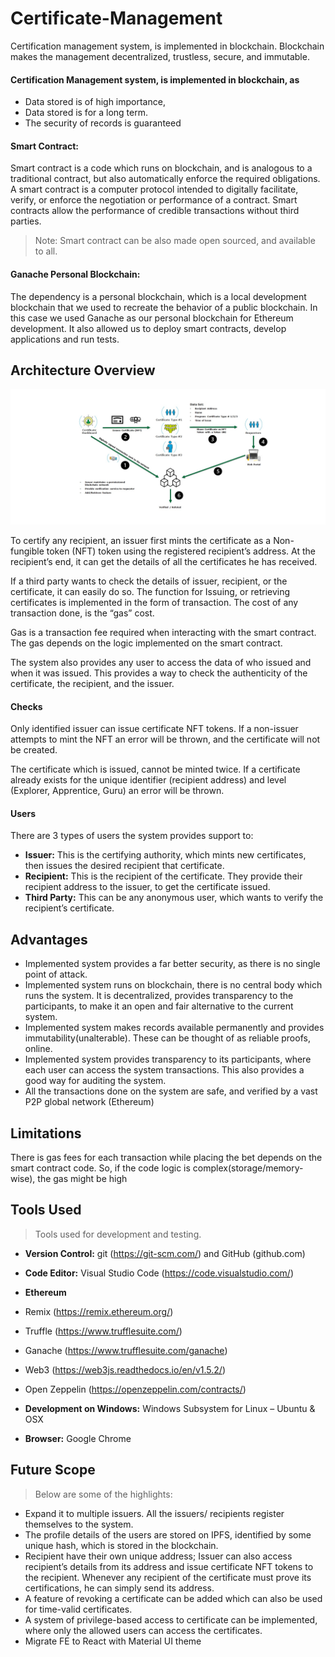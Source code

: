 # Certificate-Management

Certification management system, is implemented in blockchain. Blockchain makes the management decentralized, trustless, secure, and immutable.

#### **Certification Management system, is implemented in blockchain, as** 

* Data stored is of high importance, 
* Data stored is for a long term. 
* The security of records is guaranteed 

#### Smart Contract: 
Smart contract is a code which runs on blockchain, and is analogous to a traditional contract, but also automatically enforce the required obligations. A smart contract is a computer protocol intended to digitally facilitate, verify, or enforce the negotiation or performance of a contract. Smart contracts allow the performance of credible transactions without third parties. 
>Note: Smart contract can be also made open sourced, and available to all. 

#### Ganache Personal Blockchain: 
The dependency is a personal blockchain, which is a local development blockchain that we used to recreate the behavior of a public blockchain. In this case we used Ganache as our personal blockchain for Ethereum development. It also allowed us to deploy smart contracts, develop applications and run tests.

## **Architecture Overview** 
![Certificate Management Architecture Overview](/assets/images/Certificate-Management.jpg)

To certify any recipient, an issuer first mints the certificate as a Non-fungible token (NFT) token using the registered recipient’s address. At the recipient’s end, it can get the details of all the certificates he has received. 

If a third party wants to check the details of issuer, recipient, or the certificate, it can easily do so. The function for Issuing, or retrieving certificates is implemented in the form of transaction. The cost of any transaction done, is the “gas” cost. 

Gas is a transaction fee required when interacting with the smart contract. The gas depends on the logic implemented on the smart contract. 

The system also provides any user to access the data of who issued and when it was issued. This provides a way to check the authenticity of the certificate, the recipient, and the issuer.

#### Checks 
Only identified issuer can issue certificate NFT tokens. If a non-issuer attempts to mint the NFT an error will be thrown, and the certificate will not be created. 

The certificate which is issued, cannot be minted twice. If a certificate already exists for the unique identifier (recipient address) and level (Explorer, Apprentice, Guru) an error will be thrown.

#### Users 
There are 3 types of users the system provides support to: 

* **Issuer:** This is the certifying authority, which mints new certificates, then issues the desired recipient that certificate. 
* **Recipient:** This is the recipient of the certificate. They provide their recipient address to the issuer, to get the certificate issued. 
* **Third Party:** This can be any anonymous user, which wants to verify the recipient’s certificate.

## **Advantages** 
* Implemented system provides a far better security, as there is no single point of attack. 
* Implemented system runs on blockchain, there is no central body which runs the system. It is decentralized, provides transparency to the participants, to make it an open and fair alternative to the current system. 
* Implemented system makes records available permanently and provides immutability(unalterable). These can be thought of as reliable proofs, online. 
* Implemented system provides transparency to its participants, where each user can access the system transactions. This also provides a good way for auditing the system. 
* All the transactions done on the system are safe, and verified by a vast P2P global network (Ethereum)

## **Limitations**

There is gas fees for each transaction while placing the bet depends on the smart contract code. So, if the code logic is complex(storage/memory-wise), the gas might be high

## **Tools Used** 
> Tools used for development and testing.

* **Version Control:** git (https://git-scm.com/) and GitHub (github.com) 
* **Code Editor:** Visual Studio Code (https://code.visualstudio.com/) 
* **Ethereum** 
* Remix (https://remix.ethereum.org/) 
* Truffle (https://www.trufflesuite.com/) 
* Ganache (https://www.trufflesuite.com/ganache) 
* Web3 (https://web3js.readthedocs.io/en/v1.5.2/) 
* Open Zeppelin (https://openzeppelin.com/contracts/) 

* **Development on Windows:** Windows Subsystem for Linux – Ubuntu & OSX 
* **Browser:** Google Chrome

## **Future Scope**
>Below are some of the highlights:

* Expand it to multiple issuers. All the issuers/ recipients register themselves to the system. 
* The profile details of the users are stored on IPFS, identified by some unique hash, which is stored in the blockchain.  
* Recipient have their own unique address; Issuer can also access recipient’s details from its address and issue certificate NFT tokens to the recipient. Whenever any recipient of the certificate must prove its certifications, he can simply send its address. 
* A feature of revoking a certificate can be added which can also be used for time-valid certificates. 
* A system of privilege-based access to certificate can be implemented, where only the allowed users can access the certificates. 
* Migrate FE to React with Material UI theme
